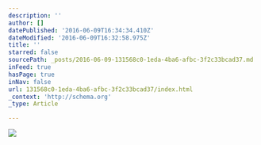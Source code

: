 ```yaml
---
description: ''
author: []
datePublished: '2016-06-09T16:34:34.410Z'
dateModified: '2016-06-09T16:32:58.975Z'
title: ''
starred: false
sourcePath: _posts/2016-06-09-131568c0-1eda-4ba6-afbc-3f2c33bcad37.md
inFeed: true
hasPage: true
inNav: false
url: 131568c0-1eda-4ba6-afbc-3f2c33bcad37/index.html
_context: 'http://schema.org'
_type: Article

---
```

![](https://the-grid-user-content.s3-us-west-2.amazonaws.com/ebd800cd-e85e-4a64-ac49-a33205ad1266.jpg)